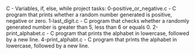 C - Variables, if, else, while project tasks:
0-positive_or_negative.c - C program that prints whether a random number generated is positive, negative or zero.
1-last_digit.c - C program that checks whether a randomly generated number is greater than 5, less than 6 or equals 0.
2-print_alphabet.c - C program that prints the alphabet in lowercase, followed by a new line.
4-print_alphabt.c - C program that prints the alphabet in lowercase, followed by a new line.
